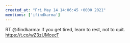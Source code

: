 ```yaml
---
created_at: "Fri May 14 14:06:45 +0000 2021"
mentions: ['ifindkarma']
---
```


RT @ifindkarma: If you get tired, learn to rest, not to quit. https://t.co/wZ3zUMcecT